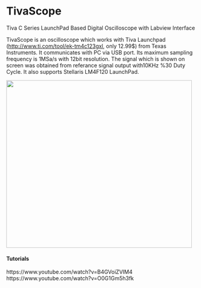 # TivaScope
Tiva C Series LaunchPad Based Digital Oscilloscope with Labview Interface

TivaScope is an oscilloscope which works with Tiva Launchpad (http://www.ti.com/tool/ek-tm4c123gxl, only 12.99$) from Texas Instruments. It communicates with PC via USB port. Its maximum sampling frequency is 1MSa/s with 12bit resolution. The signal which is shown on screen was obtained from referance signal output with10KHz %30 Duty Cycle. It also supports Stellaris LM4F120 LaunchPad.

<a href="http://e2e.ti.com/group/launchyourdesign/m/tivaarmmicrocontrollerprojects/665977"><img src="https://lh5.googleusercontent.com/-CayM1_yCOV0/VVpklgAl9yI/AAAAAAAAAzo/rYRRZXlw71o/w979-h886/iconmain.jpg" width="490" height="443" border="0"></a>

<h4>Tutorials</h4>
https://www.youtube.com/watch?v=B4GVoiZVIM4<br>
https://www.youtube.com/watch?v=O0G1Gm5h3fk
